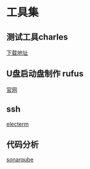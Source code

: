 # 工具集

## 测试工具charles

[下载地址](https://www.charlesproxy.com/download/)

## U盘启动盘制作 rufus

[官网](https://rufus.ie/zh/)

## ssh

[electerm](https://electerm.github.io/electerm/)

## 代码分析

[sonarqube](https://www.sonarsource.com/)
